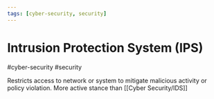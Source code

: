 ```yaml
---
tags: [cyber-security, security]
---
```

# Intrusion Protection System (IPS)
#cyber-security #security

Restricts access to network or system to mitigate malicious activity or policy violation. More active stance than [[Cyber Security/IDS]]